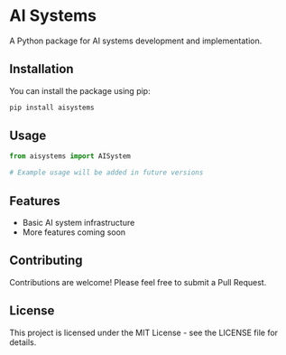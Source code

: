 # AI Systems

A Python package for AI systems development and implementation.

## Installation

You can install the package using pip:

```bash
pip install aisystems
```

## Usage

```python
from aisystems import AISystem

# Example usage will be added in future versions
```

## Features

- Basic AI system infrastructure
- More features coming soon

## Contributing

Contributions are welcome! Please feel free to submit a Pull Request.

## License

This project is licensed under the MIT License - see the LICENSE file for details.